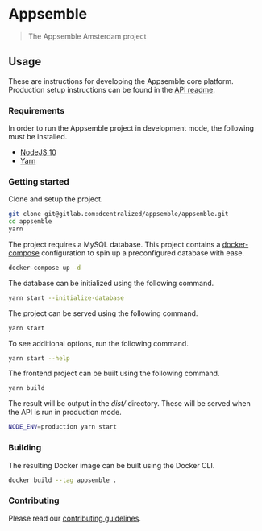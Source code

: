 # Appsemble

> The Appsemble Amsterdam project

## Usage

These are instructions for developing the Appsemble core platform. Production setup instructions can
be found in the [API readme](api/README.md).

### Requirements

In order to run the Appsemble project in development mode, the following must be installed.

- [NodeJS 10][]
- [Yarn][]

### Getting started

Clone and setup the project.

```sh
git clone git@gitlab.com:dcentralized/appsemble/appsemble.git
cd appsemble
yarn
```

The project requires a MySQL database. This project contains a [docker-compose][] configuration to
spin up a preconfigured database with ease.

```sh
docker-compose up -d
```

The database can be initialized using the following command.

```sh
yarn start --initialize-database
```

The project can be served using the following command.

```sh
yarn start
```

To see additional options, run the following command.

```sh
yarn start --help
```

The frontend project can be built using the following command.

```sh
yarn build
```

The result will be output in the _dist/_ directory. These will be served when the API is run in
production mode.

```sh
NODE_ENV=production yarn start
```

### Building

The resulting Docker image can be built using the Docker CLI.

```sh
docker build --tag appsemble .
```

### Contributing

Please read our [contributing guidelines](./CONTRIBUTING.md).

[docker-compose]: https://docs.docker.com/compose
[docker credentials store]:
  https://docs.docker.com/engine/reference/commandline/login/#credentials-store
[nodejs 10]: https://nodejs.org
[yarn]: https://yarnpkg.com
